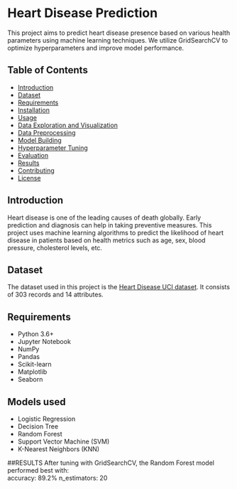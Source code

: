 # Heart Disease Prediction

This project aims to predict heart disease presence based on various health parameters using machine learning techniques. We utilize GridSearchCV to optimize hyperparameters and improve model performance.

## Table of Contents
- [Introduction](#introduction)
- [Dataset](#dataset)
- [Requirements](#requirements)
- [Installation](#installation)
- [Usage](#usage)
- [Data Exploration and Visualization](#data-exploration-and-visualization)
- [Data Preprocessing](#data-preprocessing)
- [Model Building](#model-building)
- [Hyperparameter Tuning](#hyperparameter-tuning)
- [Evaluation](#evaluation)
- [Results](#results)
- [Contributing](#contributing)
- [License](#license)

## Introduction
Heart disease is one of the leading causes of death globally. Early prediction and diagnosis can help in taking preventive measures. This project uses machine learning algorithms to predict the likelihood of heart disease in patients based on health metrics such as age, sex, blood pressure, cholesterol levels, etc.

## Dataset
The dataset used in this project is the [Heart Disease UCI dataset](https://archive.ics.uci.edu/ml/datasets/heart+disease). It consists of 303 records and 14 attributes.

## Requirements
- Python 3.6+
- Jupyter Notebook
- NumPy
- Pandas
- Scikit-learn
- Matplotlib
- Seaborn

## Models used 
- Logistic Regression
- Decision Tree
- Random Forest
- Support Vector Machine (SVM)
- K-Nearest Neighbors (KNN)

##RESULTS
After tuning with GridSearchCV, the Random Forest model performed best with:<br>
accuracy: 89.2%
n_estimators: 20
